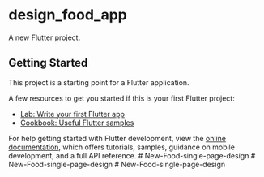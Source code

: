 # design_food_app

A new Flutter project.

## Getting Started

This project is a starting point for a Flutter application.

A few resources to get you started if this is your first Flutter project:

- [Lab: Write your first Flutter app](https://docs.flutter.dev/get-started/codelab)
- [Cookbook: Useful Flutter samples](https://docs.flutter.dev/cookbook)

For help getting started with Flutter development, view the
[online documentation](https://docs.flutter.dev/), which offers tutorials,
samples, guidance on mobile development, and a full API reference.
#   N e w - F o o d - s i n g l e - p a g e - d e s i g n  
 #   N e w - F o o d - s i n g l e - p a g e - d e s i g n  
 #   N e w - F o o d - s i n g l e - p a g e - d e s i g n  
 